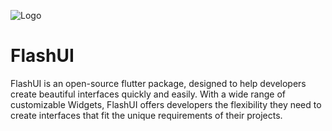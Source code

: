 
![Logo](https://imgtr.ee/images/2023/03/26/96Yum.png)


# FlashUI

FlashUI is an open-source flutter package, designed to help developers create beautiful interfaces quickly and easily. With a wide range of customizable Widgets, FlashUI offers developers the flexibility they need to create interfaces that fit the unique requirements of their projects.


